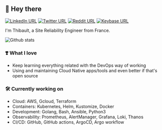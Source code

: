 ## 👋 Hey there

[![LinkedIn URL](https://img.shields.io/twitter/url?label=linkedin&logo=linkedin&style=social&url=https://linkedin.com/in/thazelart)](https://linkedin.com/in/thazelart)
[![Twitter URL](https://img.shields.io/twitter/url?label=twitter&style=social&url=https://twitter.com/thazelart)](https://twitter.com/thazelart)
[![Reddit URL](https://img.shields.io/twitter/url?label=reddit&logo=reddit&style=social&url=https://www.reddit.com/user/thazelart)](https://www.reddit.com/user/thazelart)
[![Keybase URL](https://img.shields.io/twitter/url?label=Keybase&logo=keybase&style=social&url=https://keybase.io/thazelart)](https://keybase.io/thazelart)

I'm Thibault, a Site Reliability Engineer from France.

![Github stats](https://github-readme-stats.vercel.app/api?username=thazelart&show_icons=true&theme=prussian&hide_title=true)

### ❣️ What I love

- Keep learning everything related with the DevOps way of working
- Using and maintaining Cloud Native apps/tools and even better if that's open source

### 🛠️ Currently working on

- Cloud: AWS, Gcloud, Terraform
- Containers: Kubernetes, Helm, Kustomize, Docker
- Development: Golang, Bash, Ansible, Python3
- Observability: Prometheus, AlertManager, Grafana, Loki, Thanos
- CI/CD: GitHub, GitHub actions, ArgoCD, Argo workflow
